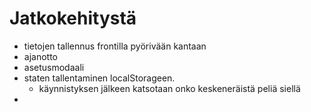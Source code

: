 # Jatkokehitystä

* tietojen tallennus frontilla pyörivään kantaan
* ajanotto
* asetusmodaali
* staten tallentaminen localStorageen.
   * käynnistyksen jälkeen katsotaan onko keskeneräistä peliä siellä
* 
